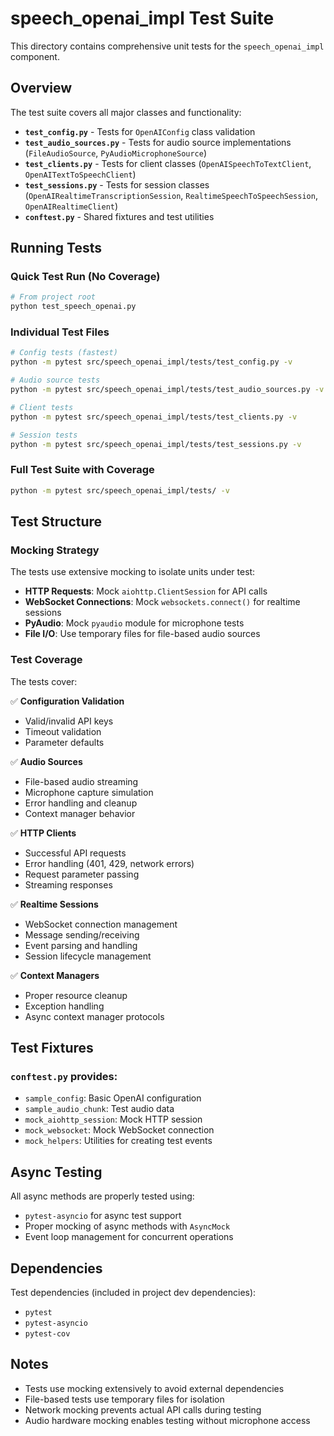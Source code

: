 # speech_openai_impl Test Suite

This directory contains comprehensive unit tests for the `speech_openai_impl` component.

## Overview

The test suite covers all major classes and functionality:

- **`test_config.py`** - Tests for `OpenAIConfig` class validation
- **`test_audio_sources.py`** - Tests for audio source implementations (`FileAudioSource`, `PyAudioMicrophoneSource`)
- **`test_clients.py`** - Tests for client classes (`OpenAISpeechToTextClient`, `OpenAITextToSpeechClient`)
- **`test_sessions.py`** - Tests for session classes (`OpenAIRealtimeTranscriptionSession`, `RealtimeSpeechToSpeechSession`, `OpenAIRealtimeClient`)
- **`conftest.py`** - Shared fixtures and test utilities

## Running Tests

### Quick Test Run (No Coverage)
```bash
# From project root
python test_speech_openai.py
```

### Individual Test Files
```bash
# Config tests (fastest)
python -m pytest src/speech_openai_impl/tests/test_config.py -v

# Audio source tests
python -m pytest src/speech_openai_impl/tests/test_audio_sources.py -v

# Client tests
python -m pytest src/speech_openai_impl/tests/test_clients.py -v

# Session tests
python -m pytest src/speech_openai_impl/tests/test_sessions.py -v
```

### Full Test Suite with Coverage
```bash
python -m pytest src/speech_openai_impl/tests/ -v
```

## Test Structure

### Mocking Strategy

The tests use extensive mocking to isolate units under test:

- **HTTP Requests**: Mock `aiohttp.ClientSession` for API calls
- **WebSocket Connections**: Mock `websockets.connect()` for realtime sessions
- **PyAudio**: Mock `pyaudio` module for microphone tests
- **File I/O**: Use temporary files for file-based audio sources

### Test Coverage

The tests cover:

✅ **Configuration Validation**
- Valid/invalid API keys
- Timeout validation
- Parameter defaults

✅ **Audio Sources**
- File-based audio streaming
- Microphone capture simulation
- Error handling and cleanup
- Context manager behavior

✅ **HTTP Clients**
- Successful API requests
- Error handling (401, 429, network errors)
- Request parameter passing
- Streaming responses

✅ **Realtime Sessions**
- WebSocket connection management
- Message sending/receiving
- Event parsing and handling
- Session lifecycle management

✅ **Context Managers**
- Proper resource cleanup
- Exception handling
- Async context manager protocols

## Test Fixtures

### `conftest.py` provides:

- `sample_config`: Basic OpenAI configuration
- `sample_audio_chunk`: Test audio data
- `mock_aiohttp_session`: Mock HTTP session
- `mock_websocket`: Mock WebSocket connection
- `mock_helpers`: Utilities for creating test events

## Async Testing

All async methods are properly tested using:
- `pytest-asyncio` for async test support
- Proper mocking of async methods with `AsyncMock`
- Event loop management for concurrent operations

## Dependencies

Test dependencies (included in project dev dependencies):
- `pytest`
- `pytest-asyncio`
- `pytest-cov`

## Notes

- Tests use mocking extensively to avoid external dependencies
- File-based tests use temporary files for isolation
- Network mocking prevents actual API calls during testing
- Audio hardware mocking enables testing without microphone access 